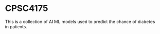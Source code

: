 # CPSC4175
This is a collection of AI ML models used to predict the chance of diabetes in patients.

